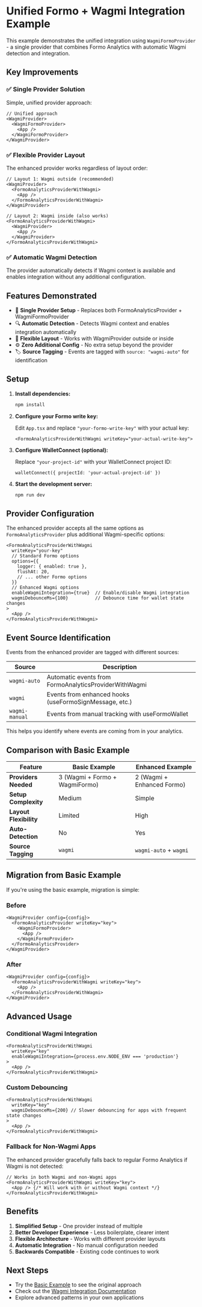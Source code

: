 # Unified Formo + Wagmi Integration Example

This example demonstrates the unified integration using `WagmiFormoProvider` - a single provider that combines Formo Analytics with automatic Wagmi detection and integration.

## Key Improvements

### ✅ **Single Provider Solution**
Simple, unified provider approach:
```tsx
// Unified approach
<WagmiProvider>
  <WagmiFormoProvider>
    <App />
  </WagmiFormoProvider>
</WagmiProvider>
```

### ✅ **Flexible Provider Layout**
The enhanced provider works regardless of layout order:

```tsx
// Layout 1: Wagmi outside (recommended)
<WagmiProvider>
  <FormoAnalyticsProviderWithWagmi>
    <App />
  </FormoAnalyticsProviderWithWagmi>
</WagmiProvider>

// Layout 2: Wagmi inside (also works)
<FormoAnalyticsProviderWithWagmi>
  <WagmiProvider>
    <App />
  </WagmiProvider>
</FormoAnalyticsProviderWithWagmi>
```

### ✅ **Automatic Wagmi Detection**
The provider automatically detects if Wagmi context is available and enables integration without any additional configuration.

## Features Demonstrated

- 🎯 **Single Provider Setup** - Replaces both FormoAnalyticsProvider + WagmiFormoProvider
- 🔍 **Automatic Detection** - Detects Wagmi context and enables integration automatically
- 📐 **Flexible Layout** - Works with WagmiProvider outside or inside
- ⚙️ **Zero Additional Config** - No extra setup beyond the provider
- 🏷️ **Source Tagging** - Events are tagged with `source: "wagmi-auto"` for identification

## Setup

1. **Install dependencies:**
   ```bash
   npm install
   ```

2. **Configure your Formo write key:**
   
   Edit `App.tsx` and replace `"your-formo-write-key"` with your actual key:
   ```tsx
   <FormoAnalyticsProviderWithWagmi writeKey="your-actual-write-key">
   ```

3. **Configure WalletConnect (optional):**
   
   Replace `"your-project-id"` with your WalletConnect project ID:
   ```tsx
   walletConnect({ projectId: 'your-actual-project-id' })
   ```

4. **Start the development server:**
   ```bash
   npm run dev
   ```

## Provider Configuration

The enhanced provider accepts all the same options as `FormoAnalyticsProvider` plus additional Wagmi-specific options:

```tsx
<FormoAnalyticsProviderWithWagmi 
  writeKey="your-key"
  // Standard Formo options
  options={{
    logger: { enabled: true },
    flushAt: 20,
    // ... other Formo options
  }}
  // Enhanced Wagmi options
  enableWagmiIntegration={true}  // Enable/disable Wagmi integration
  wagmiDebounceMs={100}          // Debounce time for wallet state changes
>
  <App />
</FormoAnalyticsProviderWithWagmi>
```

## Event Source Identification

Events from the enhanced provider are tagged with different sources:

| Source | Description |
|--------|-------------|
| `wagmi-auto` | Automatic events from FormoAnalyticsProviderWithWagmi |
| `wagmi` | Events from enhanced hooks (useFormoSignMessage, etc.) |
| `wagmi-manual` | Events from manual tracking with useFormoWallet |

This helps you identify where events are coming from in your analytics.

## Comparison with Basic Example

| Feature | Basic Example | Enhanced Example |
|---------|---------------|------------------|
| **Providers Needed** | 3 (Wagmi + Formo + WagmiFormo) | 2 (Wagmi + Enhanced Formo) |
| **Setup Complexity** | Medium | Simple |
| **Layout Flexibility** | Limited | High |
| **Auto-Detection** | No | Yes |
| **Source Tagging** | `wagmi` | `wagmi-auto` + `wagmi` |

## Migration from Basic Example

If you're using the basic example, migration is simple:

### Before
```tsx
<WagmiProvider config={config}>
  <FormoAnalyticsProvider writeKey="key">
    <WagmiFormoProvider>
      <App />
    </WagmiFormoProvider>
  </FormoAnalyticsProvider>
</WagmiProvider>
```

### After
```tsx
<WagmiProvider config={config}>
  <FormoAnalyticsProviderWithWagmi writeKey="key">
    <App />
  </FormoAnalyticsProviderWithWagmi>
</WagmiProvider>
```

## Advanced Usage

### Conditional Wagmi Integration
```tsx
<FormoAnalyticsProviderWithWagmi 
  writeKey="key"
  enableWagmiIntegration={process.env.NODE_ENV === 'production'}
>
  <App />
</FormoAnalyticsProviderWithWagmi>
```

### Custom Debouncing
```tsx
<FormoAnalyticsProviderWithWagmi 
  writeKey="key"
  wagmiDebounceMs={200} // Slower debouncing for apps with frequent state changes
>
  <App />
</FormoAnalyticsProviderWithWagmi>
```

### Fallback for Non-Wagmi Apps
The enhanced provider gracefully falls back to regular Formo Analytics if Wagmi is not detected:

```tsx
// Works in both Wagmi and non-Wagmi apps
<FormoAnalyticsProviderWithWagmi writeKey="key">
  <App /> {/* Will work with or without Wagmi context */}
</FormoAnalyticsProviderWithWagmi>
```

## Benefits

1. **Simplified Setup** - One provider instead of multiple
2. **Better Developer Experience** - Less boilerplate, clearer intent
3. **Flexible Architecture** - Works with different provider layouts
4. **Automatic Integration** - No manual configuration needed
5. **Backwards Compatible** - Existing code continues to work

## Next Steps

- Try the [Basic Example](../wagmi-basic) to see the original approach
- Check out the [Wagmi Integration Documentation](../../docs/WAGMI_INTEGRATION.md)
- Explore advanced patterns in your own applications
